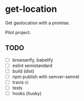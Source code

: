 # get-location

Get geolocation with a promise.

Pilot project.

## TODO

- [ ] browserify, babelify
- [ ] eslint semistandard
- [ ] build (dist)
- [ ] npm publish with semver-semrel
- [ ] travis ci
- [ ] tests
- [ ] hooks (husky)
